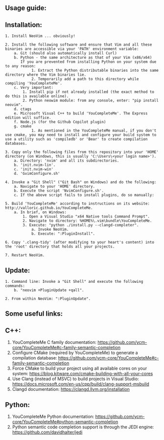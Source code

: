 Usage guide:
-----------

Installation:
------------

    1. Install NeoVim ... obviously!

    2. Install the following software and ensure that Vim and all these binaries are accessible via your 'PATH' environment variable:
        a. Git (should also automatically install Curl)
        b. Python - the same architecture as that of your Vim (x86/x64)
           If you are prevented from installing Python on your system due to any reason:
                1. Extract the Python distributable binaries into the same directory where the Vim binaries lie.
                2. Temporarily add a path to this directory while compiling 'YouCompleteMe'.
        c. Very important:
            1. Install pip if not already installed (the exact method to do this is available online).
            2. Python neowim module: from any console, enter: "pip install neovim".
        d. ctags
        e. Microsoft Visual C++ to build 'YouCompleteMe'. The Express edition will suffice.
        f. Node.js (for the Github Copilot plugin)
        g. cmake
                1. As mentioned in the YouCompleteMe manual, if you don't use cmake, you may need to install and configure your build system to use a utility such as 'compiledb' or 'Bear' to create compilation databases.

    3. Copy only the following files from this repository into your 'HOME' directory (on Windows, this is usually 'C:\Users\<your login name>').
        a. Directory: 'nvim' and all its subdirectories.
        b. 'init.nvim-lin'.
        c. 'init.nvim-win'
        d. 'GvimConfigure.sh'
    
    4. Invoke a "Git Shell" ("Git Bash" on Windows) and do the following:
        a. Navigate to your 'HOME' directory.
        b. Execute the script 'NvimConfigure.sh'.
        c. If the above script fails to install plugins, do so manually:

    5. Build 'YouCompleteMe' according to instructions on its website: http://valloric.github.io/YouCompleteMe.
        a. In brief, on Windows:
            1. Open a Visual Studio "x64 Native tools Command Prompt".
            2. Navigate to directory: %HOME%\.vim\bundle\YouCompleteMe.
            3. Execute: "python ./install.py --clangd-completer".
                a. Invoke NeoVim.
                b. Execute: ":PluginInstall".

    6. Copy '.clang-tidy' (after modifying to your heart's content) into the 'root' directory that holds all your projects.

    7. Restart NeoVim.

Update:
------

    1. Command line: Invoke a "Git Shell" and execute the following commands:        
        b. "neovim +PluginUpdate +qall".

    2. From within NeoVim: ":PluginUpdate".


Some useful links:
-----------------
C++:
---

1. YouCompleteMe C family documentation: https://github.com/ycm-core/YouCompleteMe#c-family-semantic-completion
2. Configure CMake (required by YouCompleteMe) to generate a compilation database: https://github.com/ycm-core/YouCompleteMe#c-family-semantic-completion
3. Force CMake to build your project using all available cores on your system: https://blog.kitware.com/cmake-building-with-all-your-cores
4. Use Clang (instead of MSVC) to build projects in Visual Studio: https://docs.microsoft.com/en-us/cpp/build/clang-support-msbuild
5. Clangd documentation: https://clangd.llvm.org/installation

Python:
------

1. YouCompleteMe Python documentation: https://github.com/ycm-core/YouCompleteMe#python-semantic-completion
2. Python semantic code completion support is through the JEDI engine: https://github.com/davidhalter/jedi

